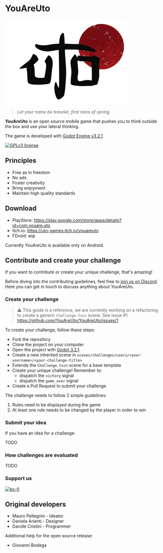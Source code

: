 # YouAreUto

![Uto logo](assets/sprites/logo-in-game-black.png)

> _Let your name be traveler, first rains of spring._

**YouAreUto** is an open source mobile game that pushes you to think outside the box and use your lateral thinking. 

The game is developed with [Godot Engine v3.2.1](https://godotengine.org/download/).

[![GPLv3 license](https://img.shields.io/badge/License-GPLv3-blue.svg)](http://perso.crans.org/besson/LICENSE.html)

## Principles

- Free as in freedom 
- No ads
- Foster creativity
- Bring enjoyment
- Maintain high quality standards

## Download

- PlayStore: https://play.google.com/store/apps/details?id=com.youare.uto
- Itch.io: https://uto-games.itch.io/youareuto
- FDroid: wip

Currently YouAreUto is available only on Android.

## Contribute and create your challenge

If you want to contribute or create your unique challenge, that's amazing!

Before diving into the contributing guidelines, feel free to [join us on Discord](https://discord.gg/3zxN6kQ).  
Here you can get in touch to discuss anything about YouAreUto.

### Create your challenge

> :warning: This guide is a reference, we are currently working on a refactoring
to create a generic `Challenge.tscn` scene. See issue #1 https://github.com/YouAreUto/YouAreUto/issues/1

To create your challenge, follow these steps:

- Fork the repository
- Clone the project on your computer
- Open the project with [Godot 3.2.1](https://godotengine.org/download)
- Create a new inherited scene in `scenes/challenges/users/<your-username>/<your-challenge-title>`
- Extends the `Challenge.tscn` scene for a base template
- Create your unique challenge! 
Remember to:
  - dispatch the `victory` signal
  - dispatch the `game_over` signal
- Create a Pull Request to submit your challenge

The challenge needs to follow 2 simple guidelines:

1. Rules need to be displayed during the game
2. At least one rule needs to be changed by the player in order to win

### Submit your idea

If you have an idea for a challenge:

TODO

### How challenges are evaluated

TODO

### Support us

[![ko-fi](https://www.ko-fi.com/img/githubbutton_sm.svg)](https://ko-fi.com/T6T11833Q)

## Original developers

- Mauro Pellegrini - Ideator
- Daniela Arienti - Designer
- Davide Cristini - Programmer

Additional help for the open source release:

- Giovanni Bodega
